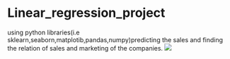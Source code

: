 # Linear_regression_project
using python libraries(i.e sklearn,seaborn,matplotib,pandas,numpy)predicting the sales and finding the relation of sales and marketing of the companies.
![](sklearnLinear/spendcompare.png)
